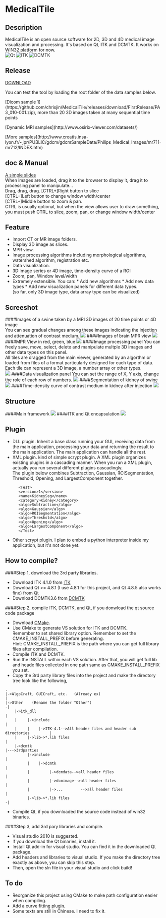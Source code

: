 MedicalTile
===========

Description
----------------
MedicalTile is an open source software for 2D, 3D and 4D medical image visualization and processing. 
It's based on Qt, ITK and DCMTK. It works on WIN32 platform for now.<br>
![Qt](https://github.com/chrisjin/MedicalTile_Resources/blob/master/Qt.png)
![ITK](https://github.com/chrisjin/MedicalTile_Resources/blob/master/ITK.png)
![DCMTK](https://github.com/chrisjin/MedicalTile_Resources/blob/master/dcmtk.png)

Release
--------------
[DOWNLOAD](https://github.com/chrisjin/MedicalTile/releases/download/FirstRelease/Release_10_25_2014.zip)
<p>
You can test the tool by loading the root folder of the data samples below.
<p>
[Dicom sample 1](https://github.com/chrisjin/MedicalTile/releases/download/FirstRelease/PA3_010-001.zip), more than 20 3D images taken at many sequential time points
<p>
[Dynamic MRI samples](http://www.osirix-viewer.com/datasets/)
<p>
[More samples](http://www.creatis.insa-lyon.fr/~jpr/PUBLIC/gdcm/gdcmSampleData/Philips_Medical_Images/mr711-mr712/INDEX.htm)

doc & Manual
----------
[A simple slides](https://github.com/chrisjin/MedicalTile/releases/download/doc/doc.pptx)<br>
When images are loaded, drag it to the browser to display it, drag it to processing panel to manipulate...<br>
Drag, drag, drag.
[CTRL+]Right button to slice<br>
[CTRL+]Left button to change window width/center<br>
[CTRL+]Middle button to zoom & pan.<br>
CTRL is usually optional, but when the view allows user to draw something, you must push CTRL to slice, zoom, pan, or change window width/center<br>


Feature
---------------
* Import CT or MR image folders.
* Display 3D image as slices.
* MPR view.
* Image processing algorithms including morphological algorithms, watershed algorithm, registration etc.
* Data visualization.
* 3D image series or 4D image, time-density curve of a ROI
* Zoom, pan, Window level/width
* Extremely extensible. 
     You can:
      * Add new algorithms
      * Add new data types 
      * Add new visualization panels for different data types. <br>(so far, only 3D image type, data array type can be visualized)

Screeshot
------------------------
####Images of a swine taken by a MRI
3D images of 20 time points or 4D image<br>
You can see gradual changes among these images indicating the injection and attenuation of contrast medium.
![](https://github.com/chrisjin/MedicalTile_Resources/blob/master/time-density.PNG)
####Images of brain
MPR view
![](https://github.com/chrisjin/MedicalTile_Resources/blob/master/mainframe2.PNG)
####MPR View in red, green, blue
![](https://github.com/chrisjin/MedicalTile_Resources/blob/master/MPR2.PNG)
####Image processing panel
You can freely save, move, select, delete and manipulate multple 3D images and other data types on this panel. <br>
All tiles are dragged from the main viewer, generated by an algorthm or loaded from files of a format particularly designed for each type of data.<br>
Each tile can represent a 3D image, a number array or other types.<br>
![](https://github.com/chrisjin/MedicalTile_Resources/blob/master/algopanel.PNG)
####Data visualization panel
You can set the range of X, Y axis, change the role of each row of numbers.
![](https://github.com/chrisjin/MedicalTile_Resources/blob/master/datavis.PNG)
####Segmentation of kidney of swine
![](https://github.com/chrisjin/MedicalTile_Resources/blob/master/segmentation.PNG)
####Time-density curve of contrast medium in kidney after injection
![](https://github.com/chrisjin/MedicalTile_Resources/blob/master/tdc.PNG)

Structure
---------------------
####Main framework
![](https://github.com/chrisjin/MedicalTile_Resources/blob/master/structure.PNG)
####ITK and Qt encapsulation
![](https://github.com/chrisjin/MedicalTile_Resources/blob/master/data.PNG)

Plugin
-----------------
* DLL plugin. Inherit a base class running your GUI, receiving data from the main application, processing your data and returning the result to the main application. The main application can handle all the rest.
* XML plugin. kind of simple scrypt plugin. A XML plugin organizes existing plugins in a cascading manner. When you run a XML plugin, actually you run several different plugins cascadingly. <br>
The plugin below combines Subtraction, Gaussian, ROISegmentation, Threshold, Opening, and LargestComponent together.
```
      <Test>
      <version>1</version>
      <name>KidneySeg</name>
      <category>Kidney</category>
      <algo>Subtraction</algo>
      <algo>Gaussian</algo>
      <algo>ROISegmentation</algo>
      <algo>Threshold</algo>
      <algo>Opening</algo>
      <algo>LargestComponent</algo>
      </Test>
```
* Other scrypt plugin. I plan to embed a python interpreter inside my application, but it's not done yet.

How to compile?
---------------
####Step 1, download the 3rd party libraries.
* Download ITK 4.1.0 from [ITK](http://www.itk.org/ITK/resources/legacy_releases.html)
* Download Qt >= 4.8.1 (I use 4.8.1 for this project, and Qt 4.8.5 also works fine) from [Qt](http://download.qt-project.org/archive/qt/4.8/)
* Download DCMTK3.6 from [DCMTK](http://dicom.offis.de/dcmtk.php.en)

####Step 2, compile ITK, DCMTK, and Qt, if you donwload the qt source code package
* Download [CMake](http://www.cmake.org/download/).
* Use CMake to generate VS solution for ITK and DCMTK. <br>
Remember to set shared library option.
Remember to set the CMAKE_INSTALL_PREFIX before generating.<br>
Hint: CMAKE_INSTALL_PREFIX is the path where you can get full library files after compilation. 
* Compile ITK and DCMTK.
* Run the INSTALL within each VS solution. After that, you will get full lib and heade files collected in one path same as CMAKE_INSTALL_PREFIX you set.
* Copy the 3rd party library files into the project and make the directory tree look like the following,
```
.
|->AlgoCraft, GUICraft, etc.   (Already ex)
|
|->Other    (Rename the folder "Other")                                        -|
    |->itk_dll                                                                  |
    |     |->include                                                            |
    |     |    |->ITK-4.1-->All header files and header sub directories         |
    |     |->lib->*.lib files                                                   |
    |->dcmtk                                                                    |--->3rdparties
          |->include                                                            |
          |    |->dcmtk                                                         |
          |         |->dcmdata-->all header files                               |
          |         |->dcmimage-->all header files                              |
          |         |->...        -->all header files                           |
          |->lib->*.lib files                                                  -|
```
* Compile Qt, if you downloaded the source code instead of win32 binaries.

####Step 3, add 3rd pary libraries and compile. 
* Visual studio 2010 is suggested.<br>
* If you download the Qt binaries, install it.
* Install Qt add-in for visual studio. You can find it in the downloaded Qt package.<br>
* Add headers and libraries to visual studio. If you make the directory tree exactly as above, you can skip this step.<br>
* Then, open the sln file in your visual studio and click build!<br>

To do
----------------
* Reorganize this project using CMake to make path configuration easier when compiling.
* Add a curve fitting plugin.
* Some texts are still in Chinese. I need to fix it.
